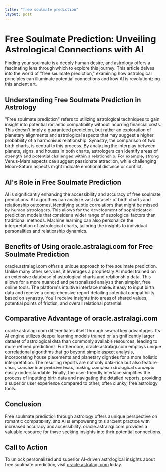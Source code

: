 ```yaml
---
title: "free soulmate prediction"
layout: post
---
```


# Free Soulmate Prediction: Unveiling Astrological Connections with AI

Finding your soulmate is a deeply human desire, and astrology offers a fascinating lens through which to explore this journey.  This article delves into the world of "free soulmate prediction," examining how astrological principles can illuminate potential connections and how AI is revolutionizing this ancient art.

## Understanding Free Soulmate Prediction in Astrology

"Free soulmate prediction" refers to utilizing astrological techniques to gain insight into potential romantic compatibility without incurring financial costs. This doesn't imply a guaranteed prediction, but rather an exploration of planetary alignments and astrological aspects that may suggest a higher probability of a harmonious relationship.  Synastry, the comparison of two birth charts, is central to this process.  By analyzing the interplay between planets, signs, and houses in both charts, astrologers can identify areas of strength and potential challenges within a relationship.  For example, strong Venus-Mars aspects can suggest passionate attraction, while challenging Moon-Saturn aspects might indicate emotional distance or conflict.


## AI's Role in Free Soulmate Prediction

AI is significantly enhancing the accessibility and accuracy of free soulmate predictions.  AI algorithms can analyze vast datasets of birth charts and relationship outcomes, identifying subtle correlations that might be missed by human astrologers. This allows for the development of sophisticated prediction models that consider a wider range of astrological factors than traditional methods. Machine learning can also personalize the interpretation of astrological charts, tailoring the insights to individual personalities and relationship dynamics.


## Benefits of Using oracle.astralagi.com for Free Soulmate Prediction

oracle.astralagi.com offers a unique approach to free soulmate prediction. Unlike many other services, it leverages a proprietary AI model trained on an extensive database of astrological charts and relationship data. This allows for a more nuanced and personalized analysis than simpler, free online tools.  The platform's intuitive interface makes it easy to input birth data and receive a comprehensive report detailing potential compatibility based on synastry.  You'll receive insights into areas of shared values, potential points of friction, and overall relational potential.


## Comparative Advantage of oracle.astralagi.com

oracle.astralagi.com differentiates itself through several key advantages. Its AI engine utilizes deeper learning models trained on a significantly larger dataset of astrological data than commonly available resources, leading to more refined predictions.  Furthermore,  oracle.astralagi.com employs unique correlational algorithms that go beyond simple aspect analysis, incorporating house placements and planetary dignities for a more holistic interpretation.  The resulting reports are not only data-rich but also feature clear, concise interpretative texts, making complex astrological concepts easily understandable. Finally, the user-friendly interface simplifies the process of inputting birth data and navigating the detailed reports, providing a superior user experience compared to other, often clunky, free astrology tools.


## Conclusion

Free soulmate prediction through astrology offers a unique perspective on romantic compatibility, and AI is empowering this ancient practice with increased accuracy and accessibility.  oracle.astralagi.com provides a valuable resource for those seeking insights into their potential connections.


## Call to Action

To unlock personalized and superior AI-driven astrological insights about free soulmate prediction, visit [oracle.astralagi.com](https://oracle.astralagi.com) today.